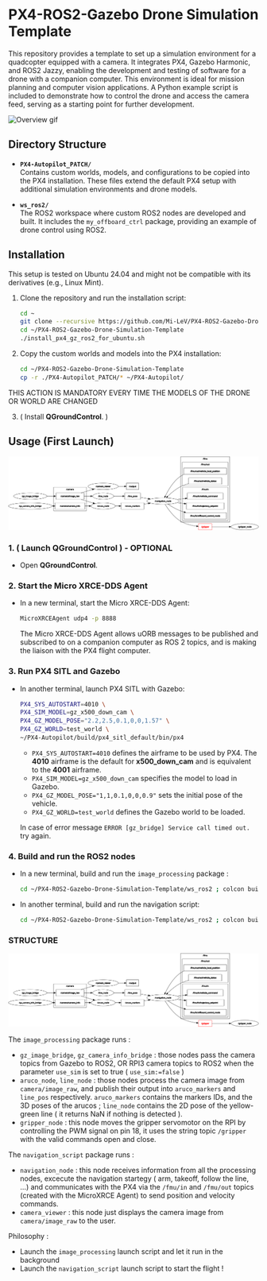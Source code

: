 # PX4-ROS2-Gazebo Drone Simulation Template

This repository provides a template to set up a simulation environment for a quadcopter equipped with a camera. It integrates PX4, Gazebo Harmonic, and ROS2 Jazzy, enabling the development and testing of software for a drone with a companion computer. This environment is ideal for mission planning and computer vision applications. A Python example script is included to demonstrate how to control the drone and access the camera feed, serving as a starting point for further development.

![Overview gif](media/1.gif) 

## Directory Structure

- **`PX4-Autopilot_PATCH/`**  
  Contains custom worlds, models, and configurations to be copied into the PX4 installation. These files extend the default PX4 setup with additional simulation environments and drone models.

- **`ws_ros2/`**  
  The ROS2 workspace where custom ROS2 nodes are developed and built. It includes the `my_offboard_ctrl` package, providing an example of drone control using ROS2.

## Installation

This setup is tested on Ubuntu 24.04 and might not be compatible with its derivatives (e.g., Linux Mint).

1. Clone the repository and run the installation script:
   ```bash
   cd ~
   git clone --recursive https://github.com/Mi-LeV/PX4-ROS2-Gazebo-Drone-Simulation-Template.git
   cd ~/PX4-ROS2-Gazebo-Drone-Simulation-Template
   ./install_px4_gz_ros2_for_ubuntu.sh
   ```

2. Copy the custom worlds and models into the PX4 installation:
   ```bash
   cd ~/PX4-ROS2-Gazebo-Drone-Simulation-Template
   cp -r ./PX4-Autopilot_PATCH/* ~/PX4-Autopilot/
   ```
  THIS ACTION IS MANDATORY EVERY TIME THE MODELS OF THE DRONE OR WORLD ARE CHANGED

3. ( Install **QGroundControl**. )

## Usage (First Launch)

[![Full launch process :](https://raw.githubusercontent.com/Mi-LeV/PX4-ROS2-Gazebo-Drone-Simulation-Template/main/media/rosgraph.png)](https://raw.githubusercontent.com/Mi-LeV/PX4-ROS2-Gazebo-Drone-Simulation-Template/main/media/launch_tuto.mp4)


### 1. ( Launch QGroundControl ) - OPTIONAL

- Open **QGroundControl**.

### 2. Start the Micro XRCE-DDS Agent

- In a new terminal, start the Micro XRCE-DDS Agent:
  ```bash
  MicroXRCEAgent udp4 -p 8888
  ```
  The Micro XRCE-DDS Agent allows uORB messages to be published and subscribed to on a companion computer as ROS 2 topics, and is making the liaison with the PX4 flight computer.

### 3. Run PX4 SITL and Gazebo

- In another terminal, launch PX4 SITL with Gazebo:
  ```bash
  PX4_SYS_AUTOSTART=4010 \
  PX4_SIM_MODEL=gz_x500_down_cam \
  PX4_GZ_MODEL_POSE="2.2,2.5,0.1,0,0,1.57" \
  PX4_GZ_WORLD=test_world \
  ~/PX4-Autopilot/build/px4_sitl_default/bin/px4
  ```
  - `PX4_SYS_AUTOSTART=4010` defines the airframe to be used by PX4. The **4010** airframe is the default for **x500_down_cam** and is equivalent to the **4001** airframe.
  - `PX4_SIM_MODEL=gz_x500_down_cam` specifies the model to load in Gazebo.
  - `PX4_GZ_MODEL_POSE="1,1,0.1,0,0,0.9"` sets the initial pose of the vehicle.
  - `PX4_GZ_WORLD=test_world` defines the Gazebo world to be loaded.

  In case of error message `ERROR [gz_bridge] Service call timed out.` try again.

### 4. Build and run the ROS2 nodes

- In a new terminal, build and run the `image_processing` package :
  ```bash
  cd ~/PX4-ROS2-Gazebo-Drone-Simulation-Template/ws_ros2 ; colcon build --packages-select image_processing ; source install/local_setup.bash ; ros2 launch image_processing image_processing.launch.py
  ```

- In another terminal, build and run the navigation script:
  ```bash
  cd ~/PX4-ROS2-Gazebo-Drone-Simulation-Template/ws_ros2 ; colcon build --packages-select navigation_script ; source install/local_setup.bash ; ros2 launch navigation_script navigation_script.launch.py
  ```
### STRUCTURE

![Capture nodes / topics](media/rosgraph.png)

The `image_processing` package runs : 
- `gz_image_bridge`, `gz_camera_info_bridge` : those nodes pass the camera topics from Gazebo to ROS2, OR RPI3 camera topics to ROS2 when the parameter `use_sim` is set to true ( `use_sim:=false` )
- `aruco_node`, `line_node` : those nodes process the camera image from `camera/image_raw`, and publish their output into `aruco_markers` and `line_pos` respectively. 
`aruco_markers` contains the markers IDs, and the 3D poses of the arucos ; `line_node` contains the 2D pose of the yellow-green line ( it returns NaN if nothing is detected ).
- `gripper_node` : this node moves the gripper servomotor on the RPI by controlling the PWM signal on pin 18, it uses the string topic `/gripper` with the valid commands open and close.

The `navigation_script` package runs : 
- `navigation_node` : this node receives information from all the processing nodes, excecute the navigation startegy ( arm, takeoff, follow the line, ...) and communicates with the PX4 via the `/fmu/in` and `/fmu/out` topics (created with the MicroXRCE Agent) to send position and velocity commands. 
- `camera_viewer` : this node just displays the camera image from `camera/image_raw` to the user.

Philosophy : 
- Launch the `image_processing` launch script and let it run in the background
- Launch the `navigation_script` launch script to start the flight !
